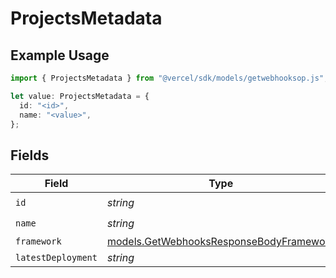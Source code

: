 # ProjectsMetadata

## Example Usage

```typescript
import { ProjectsMetadata } from "@vercel/sdk/models/getwebhooksop.js";

let value: ProjectsMetadata = {
  id: "<id>",
  name: "<value>",
};
```

## Fields

| Field                                                                                    | Type                                                                                     | Required                                                                                 | Description                                                                              |
| ---------------------------------------------------------------------------------------- | ---------------------------------------------------------------------------------------- | ---------------------------------------------------------------------------------------- | ---------------------------------------------------------------------------------------- |
| `id`                                                                                     | *string*                                                                                 | :heavy_check_mark:                                                                       | N/A                                                                                      |
| `name`                                                                                   | *string*                                                                                 | :heavy_check_mark:                                                                       | N/A                                                                                      |
| `framework`                                                                              | [models.GetWebhooksResponseBodyFramework](../models/getwebhooksresponsebodyframework.md) | :heavy_minus_sign:                                                                       | N/A                                                                                      |
| `latestDeployment`                                                                       | *string*                                                                                 | :heavy_minus_sign:                                                                       | N/A                                                                                      |